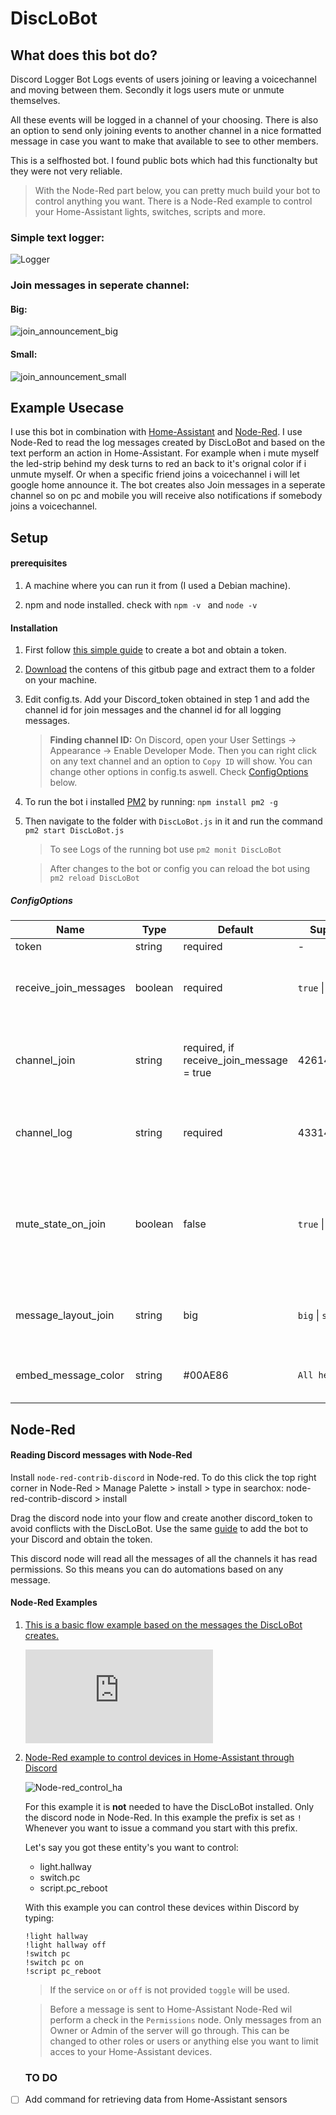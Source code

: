 # DiscLoBot

## What does this bot do?

Discord Logger Bot Logs events of users joining or leaving a voicechannel and moving between them. Secondly it logs users mute or unmute themselves.

All these events will be logged in a channel of your choosing.
There is also an option to send only joining events to another channel in a nice formatted message in case you want to make that available to see to other members.

This is a selfhosted bot. I found public bots which had this functionalty but they were not very reliable.

> With the Node-Red part below, you can pretty much build your bot to control anything you want. There is a Node-Red example to control your Home-Assistant lights, switches, scripts and more.

### Simple text logger:
![Logger](https://raw.githubusercontent.com/Mister-Espria/DiscLoBot/master/readme_images/Logger.PNG)

### Join messages in seperate channel:
#### Big:
![join_announcement_big](https://github.com/Mister-Espria/DiscLoBot/blob/master/readme_images/Join_announcement_big.PNG)


#### Small: 
![join_announcement_small](https://github.com/Mister-Espria/DiscLoBot/blob/master/readme_images/Join_announcement_small.PNG)

## Example Usecase
I use this bot in combination with [Home-Assistant](https://www.home-assistant.io/) and [Node-Red](https://nodered.org/). I use Node-Red to read the log messages created by DiscLoBot and based on the text perform an action in Home-Assistant. For example when i mute myself the led-strip behind my desk turns to red an back to it's orignal color if i unmute myself.
Or when a specific friend joins a voicechannel i will let google home announce it. The bot creates also Join messages in a seperate channel so on pc and mobile you will receive also notifications if somebody joins a voicechannel.

## Setup

#### prerequisites

1. A machine where you can run it from (I used a Debian machine).

2. npm and node installed. check with ``` npm -v  ``` and ``` node -v  ```

#### Installation

1. First follow [this simple guide](https://github.com/reactiflux/discord-irc/wiki/Creating-a-discord-bot-&-getting-a-token) to create a bot and obtain a token.
2. [Download](https://github.com/Mister-Espria/DiscLoBot/archive/master.zip) the contens of this gitbub page and extract them to a folder on your machine.
3. Edit config.ts. Add your Discord_token obtained in step 1 and add the channel id for join messages and the channel id for all logging messages. 
    > **Finding channel ID:** 
    On Discord, open your User Settings -> Appearance -> Enable Developer Mode. Then you can right click on any text channel and an option to `Copy ID` will show.
You can change other options in config.ts aswell. Check [ConfigOptions](https://github.com/Mister-Espria/DiscLoBot#configoptions) below.
4. To run the bot i installed [PM2](http://pm2.keymetrics.io/) by running: `npm install pm2 -g `
5. Then navigate to the folder with `DiscLoBot.js` in it and run the command `pm2 start DiscLoBot.js`
    > To see Logs of the running bot use `pm2 monit DiscLoBot`

    > After changes to the bot or config you can reload the bot using `pm2 reload DiscLoBot`



##### ConfigOptions

Name | Type | Default | Supported Options | Description
---------|----------|---------|---------|---------
 token | string | required | - | Discord_Token 
 receive_join_messages | boolean | required |  `true` \| `false` | Receive formatted Join messages in separate channel.
 channel_join | string | required, if receive_join_message = true | 426146482629993420 | Your channel ID where you want the formatted Join messages to go.
channel_log | string | required | 433146482629993433 | Your channel ID where logging message go to.
mute_state_on_join | boolean | false |  `true` \| `false` | Create initial Mute/Unmute state message when user joins voicechannel if true besides the join message.
message_layout_join | string | big |  `big` \| `small` | Set size of Join message see pictures on top for examples.
embed_message_color | string | #00AE86 | `All hex color codes`| Sets the color of the left bar alongside the Join message.


## Node-Red

#### Reading Discord messages with Node-Red
Install  `node-red-contrib-discord` in Node-red. To do this click the top right corner in Node-Red > Manage Palette > install > type in searchox: node-red-contrib-discord > install

Drag the discord node into your flow and create another discord_token to avoid conflicts with the DiscLoBot. Use the same [guide](https://github.com/reactiflux/discord-irc/wiki/Creating-a-discord-bot-&-getting-a-token) to add the bot to your Discord and obtain the token.

This discord node will read all the messages of all the channels it has read permissions.
So this means you can do automations based on any message.

#### Node-Red Examples
1. [This is a basic flow example based on the messages the DiscLoBot creates.](https://github.com/Mister-Espria/DiscLoBot/raw/master/node-red_example/flows.json.txt)

    ![Node-red_example](https://raw.githubusercontent.com/Mister-Espria/DiscLoBot/master/node-red_example/example_1_voicestate_messages.json.txt)


2. [Node-Red example to control devices in Home-Assistant through Discord](https://raw.githubusercontent.com/Mister-Espria/DiscLoBot/master/node-red_example/example_2_ha_control.json.txt)

    ![Node-red_control_ha](https://raw.githubusercontent.com/Mister-Espria/DiscLoBot/master/readme_images/Control_HA.PNG)

    For this example it is **not** needed to have the DiscLoBot installed. Only the discord node in Node-Red.
    In this example the prefix is set as `!` Whenever you want to issue a command you start with this prefix.

    Let's say you got these entity's you want to control: 
    * light.hallway
    * switch.pc
    * script.pc_reboot

    With this example you can control these devices within Discord by typing:

    `!light hallway`     
    `!light hallway off`    
    `!switch pc`       
    `!switch pc on`      
    `!script pc_reboot` 

    > If the service `on` or `off` is not provided `toggle` will be used.

    > Before a message is sent to Home-Assistant Node-Red wil perform a check in the `Permissions` node. Only messages from an Owner or Admin of the server will go through. This can be changed to other roles or users or anything else you want to limit acces to your Home-Assistant devices.

    ### TO DO
- [ ] Add command for retrieving data from Home-Assistant sensors


